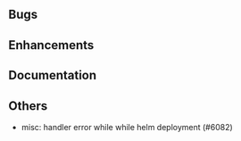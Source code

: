 ## Bugs
## Enhancements
## Documentation
## Others
- misc: handler error while while helm deployment (#6082)
